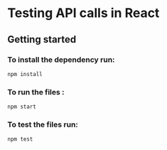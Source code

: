 # Testing API calls in React

## Getting started

### To install the dependency run:

`npm install`

### To run the files :

`npm start`

### To test the files run:

`npm test`
